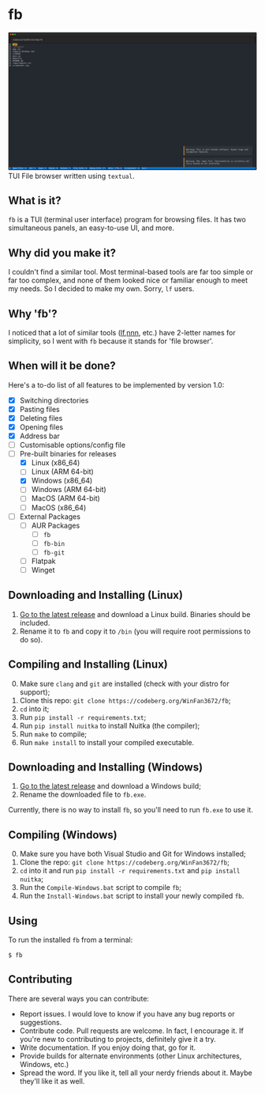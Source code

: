 # fb
![Screenshot of the app](screenshot.svg)
TUI File browser written using `textual`.
## What is it?
`fb` is a TUI (terminal user interface) program for browsing files. It has two simultaneous panels, an easy-to-use UI, and more.
## Why did you make it?
I couldn't find a similar tool. Most terminal-based tools are far too simple or far too complex, and none of them looked nice or familiar enough to meet my needs. So I decided to make my own. Sorry, `lf` users.
## Why 'fb'?
I noticed that a lot of similar tools ([lf](https://github.com/gokcehan/lf),[nnn](https://github.com/jarun/nnn), etc.) have 2-letter names for simplicity, so I went with `fb` because it stands for 'file browser'. 
## When will it be done?
Here's a to-do list of all features to be implemented by version 1.0:

- [x] Switching directories
- [x] Pasting files
- [x] Deleting files
- [x] Opening files
- [x] Address bar
- [ ] Customisable options/config file
- [ ] Pre-built binaries for releases
    - [x] Linux (x86_64)
    - [ ] Linux (ARM 64-bit)
    - [x] Windows (x86_64)
    - [ ] Windows (ARM 64-bit)
    - [ ] MacOS (ARM 64-bit)
    - [ ] MacOS (x86_64)
- [ ] External Packages
     - [ ] AUR Packages
         - [ ] `fb`
         - [ ] `fb-bin`
         - [ ] `fb-git`
     - [ ] Flatpak
     - [ ] Winget
## Downloading and Installing (Linux)
1. [Go to the latest release](https://codeberg.org/WinFan3672/fb/releases/latest) and download a Linux build. Binaries should be included.
2. Rename it to `fb` and copy it to `/bin` (you will require root permissions to do so).
## Compiling and Installing (Linux)
0. Make sure `clang` and `git` are installed (check with your distro for support);
1. Clone this repo: `git clone https://codeberg.org/WinFan3672/fb`;
2. `cd` into it;
3. Run `pip install -r requirements.txt`;
4. Run `pip install nuitka` to install Nuitka (the compiler);
5. Run `make` to compile;
6. Run `make install` to install your compiled executable.
## Downloading and Installing (Windows)
1. [Go to the latest release](https://codeberg.org/WinFan3672/fb/releases/latest) and download a Windows build;
2. Rename the downloaded file to `fb.exe`.

Currently, there is no way to install `fb`, so you'll need to run `fb.exe` to use it.
## Compiling (Windows)
0. Make sure you have both Visual Studio and Git for Windows installed;
1. Clone the repo: `git clone https://codeberg.org/WinFan3672/fb`;
2. `cd` into it and run `pip install -r requirements.txt` and `pip install nuitka`;
3. Run the `Compile-Windows.bat` script to compile `fb`;
4. Run the `Install-Windows.bat` script to install your newly compiled `fb`.
## Using
To run the installed `fb` from a terminal:

```
$ fb
```
## Contributing
There are several ways you can contribute:
* Report issues. I would love to know if you have any bug reports or suggestions.
* Contribute code. Pull requests are welcome. In fact, I encourage it. If you're new to contributing to projects, definitely give it a try.
* Write documentation. If you enjoy doing that, go for it.
* Provide builds for alternate environments (other Linux architectures, Windows, etc.)
* Spread the word. If you like it, tell all your nerdy friends about it. Maybe they'll like it as well.
